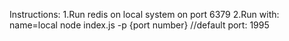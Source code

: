 Instructions:
1.Run redis on local system on port 6379
2.Run with:
name=local node index.js -p {port number} //default port: 1995